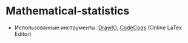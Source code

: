 # Mathematical-statistics
- Использованные инструменты: [DrawIO](https://www.draw.io), [CodeCogs](https://www.codecogs.com/latex/eqneditor.php) (Online LaTex Editor)